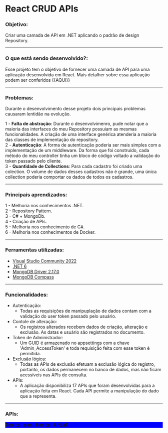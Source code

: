 <h1>React CRUD APIs</h1>

<h3>Objetivo:</h3>
Criar uma camada de API em .NET aplicando o padrão de design Repository.

------------
<h3>O que está sendo desenvolvido?:</h3>
Esse projeto tem o objetivo de fornecer uma camada de API para uma aplicação desenvolvida em React.
Mais detalher sobre essa aplicação podem ser conferidos {{AQUI}}

------------
<h3>Problemas:</h3>
Durante o desenvolvimento desse projeto dois principais problemas causaram lentidão na evolução.

1 - <b>Falta de abstração</b>: Durante o desenvolvimenro, pude notar que a maioria das interfaces do meu Repository possuiam as mesmas funcionalidades. A criação de uma interface genérica atenderia a maioria das classes de implementação do repository.<br>
2 - <b>Autenticação</b>: A forma de autenticação poderia ser mais simples com a implementação de um middleware. Da forma que foi construído, cada método do meu controller tinha um bloco de código voltado a validação do token passado pelo cliente.<br>
3 - <b>Quantidade de Collections</b>: Para cada cadastro foi criado uma colection. O volume de dados desses cadastros não é grande, uma única collection poderia comportar os dados de todos os cadastros.

------------
<h3>Principais aprendizados:</h3>

1 - Melhoria nos conhecimentos .NET.<br>
2 - Repository Pattern.<br>
3 - C# + MongoDb.<br>
4 - Criação de APIs.<br>
5 - Melhoria nos conhecimento de C#.<br>
6 - Melhoria nos conhecimentos de Docker.<br>

------------
<h3>Ferramentas utilizadas:</h3>

-  [Visual Studio Community 2022](https://visualstudio.microsoft.com/pt-br/vs/community/ "Visual Studio Community")
-  [.NET 6](https://dotnet.microsoft.com/pt-br/download/dotnet/6.0 ".NET 6")
-  [MongoDB Driver 2.17.0](https://www.nuget.org/packages/MongoDB.Driver/2.17.0 "MongoDB Driver 2.17.0")
-  [MongoDB Compass](https://www.mongodb.com/products/tools/compass "MongoDB Compass")

------------
<h3>Funcionalidades:</h3>

- Autenticação:
    - Todas as requisições de manipuplação de dados contam com a validação do user token passado pelo usuário.
- Contole de alteração:
    - Os registros alterados recebem dados de criação, alteração e exclusão. As datas e usuário são registrados no documento.
- Token de Administrador:
    - Um GUID é armazenado no appsettings com a chave 'Admin_AccessToken' e toda requisição feita com esse token é permitida.
- Exclusão lógica:
    - Todas as APIs de exclusão efetuam a exclusão lógica do registro, portanto, os dados permanecem no banco de dados, mas não ficam acessíveis nas APIs de consulta.
 - APIs:
    - A aplicação disponibiliza 17 APIs que foram desenvolvidas para a aplicação feita em React. Cada API permite a manipulação do dado que a representa.

------------
<h3>APIs:</h3>

<div style="background-color:blue">
    <span style="font-family: monospace; font-size: 16px; font-weight: 600;">Texto com fonte Arial</span>
<div>